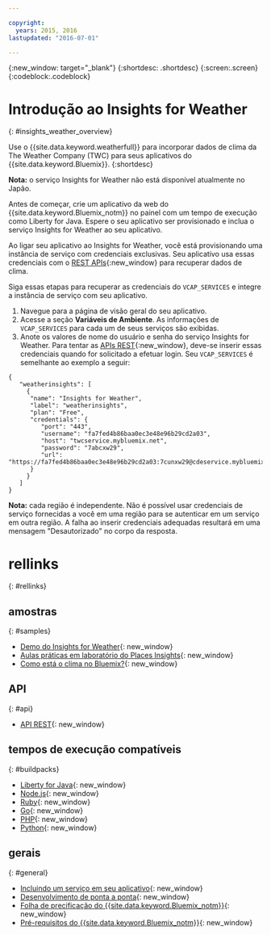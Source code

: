 ```yaml
---

copyright:
  years: 2015, 2016
lastupdated: "2016-07-01"

---
```


{:new_window: target="_blank"}
{:shortdesc: .shortdesc}
{:screen:.screen}
{:codeblock:.codeblock}

# Introdução ao Insights for Weather
{: #insights_weather_overview}

Use o
{{site.data.keyword.weatherfull}}
para incorporar dados de clima da The Weather Company (TWC) para seus
aplicativos do
{{site.data.keyword.Bluemix}}.
{:shortdesc}

**Nota:** o serviço Insights for Weather não está disponível atualmente no Japão.

Antes de começar, crie um aplicativo da web do {{site.data.keyword.Bluemix_notm}} no painel com um tempo de execução como Liberty for Java. Espere
o seu aplicativo ser provisionado e inclua o serviço Insights for Weather ao seu aplicativo.

Ao ligar seu aplicativo ao Insights for
Weather, você está provisionando uma instância de serviço com
credenciais exclusivas. Seu aplicativo usa essas credenciais com
o [REST
APIs](https://twcservice.{APPDomain}/rest-api-deprecated/){:new_window} para recuperar dados de clima.

Siga essas etapas para recuperar as credenciais do
`VCAP_SERVICES` e integre a instância de serviço
com seu aplicativo.

1. Navegue para a página de visão geral do seu aplicativo.
2. Acesse a seção **Variáveis de Ambiente**. As informações de `VCAP_SERVICES` para cada um de seus serviços são exibidas.
3. Anote os valores de nome do usuário e senha do serviço Insights for Weather.
Para tentar as [APIs REST](https://twcservice.{APPDomain}/rest-api-deprecated/){:new_window},
deve-se inserir essas credenciais quando for solicitado a efetuar login.
Seu `VCAP_SERVICES` é semelhante ao exemplo a seguir:

```
{
   "weatherinsights": [
     {
      "name": "Insights for Weather",
      "label": "weatherinsights",
      "plan": "Free",
      "credentials": {
         "port": "443",
         "username": "fa7fed4b86baa0ec3e48e96b29cd2a03",
         "host": "twcservice.mybluemix.net",
         "password": "7abcxw29",
         "url": "https://fa7fed4b86baa0ec3e48e96b29cd2a03:7cunxw29@cdeservice.mybluemix.net"
      }
     }
   ]
}
```

**Nota:** cada região é independente. Não é possível usar credenciais de serviço
fornecidas a você em uma região para se autenticar em um serviço em outra região.
A falha ao inserir credenciais adequadas resultará em uma mensagem "Desautorizado" no corpo da resposta. 

# rellinks
{: #rellinks}
## amostras
{: #samples}
* [Demo do Insights for Weather](http://insights-for-weather-demo.mybluemix.net/){: new_window}
* [Aulas práticas em laboratório do Places Insights](https://github.com/IBM-Bluemix/places-insights-lab){: new_window}
* [Como está o clima no Bluemix?](https://developer.ibm.com/bluemix/2015/12/08/insights-weather-sample-overview){: new_window}

## API
{: #api}
* [API REST](https://twcservice.{APPDomain}/rest-api-deprecated/){: new_window}

## tempos de execução compatíveis
{: #buildpacks}
* [Liberty for Java](https://console.{DomainName}/docs/runtimes/liberty/index.html){: new_window}
* [Node.js](https://console.{DomainName}/docs/runtimes/nodejs/index.html){: new_window}
* [Ruby](https://console.{DomainName}/docs/runtimes/ruby/index.html){: new_window}
* [Go](https://console.{DomainName}/docs/runtimes/go/index.html){: new_window}
* [PHP](https://console.{DomainName}/docs/runtimes/php/index.html){: new_window}
* [Python](https://console.{DomainName}/docs/runtimes/python/index.html){: new_window}

## gerais
{: #general}
* [Incluindo um serviço em seu aplicativo](/docs/services/reqnsi.html){: new_window}
* [Desenvolvimento de ponta a ponta](https://console.{DomainName}/docs/cfapps/ee.html){: new_window}
* [Folha de precificação do {{site.data.keyword.Bluemix_notm}}](https://console.{DomainName}/pricing/){: new_window}
* [Pré-requisitos do {{site.data.keyword.Bluemix_notm}}](https://developer.ibm.com/bluemix/support/#prereqs){: new_window}
